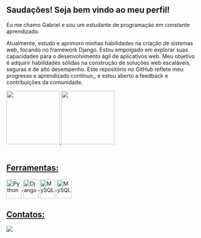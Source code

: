 ## Saudações! Seja bem vindo ao meu perfil! 
Eu me chamo Gabriel e sou um estudante de programação em constante aprendizado.


Atualmente, estudo e aprimoro minhas habilidades na criação de sistemas web, focando no framework Django. Estou empolgado em explorar suas capacidades para o desenvolvimento ágil de aplicativos web. Meu objetivo é adquirir habilidades sólidas na construção de soluções web escaláveis, seguras e de alto desempenho. Este repositório no GitHub reflete meu progresso e aprendizado contínuo,, e estou aberto a feedback e contribuições da comunidade.


<div>
  <a href="https://github.com/GabrielGuedesSilva">
  <img height="140em" src="https://github-readme-stats.vercel.app/api?username=GabrielGuedesSilva&sh60ow_icons=true&theme=gotham&include_all_commits=true&count_private=true"/>
  <img height="140em" widht = "100" src="https://github-readme-stats.vercel.app/api/top-langs/?username=GabrielGuedesSilva&layout=compact&langs_count=16&theme=gotham"/>
</div>
    
<div style="display: inline_block"><br>
  <h2>Ferramentas:</h2>
  <img align="center" alt="Python" height="50" width="40" src="https://cdn.jsdelivr.net/gh/devicons/devicon/icons/python/python-original.svg" />                 
  <img align="center" alt="Django" height="50" width="40" src="https://cdn.jsdelivr.net/gh/devicons/devicon/icons/django/django-plain.svg" />
  <img align="center" alt="MySQL" height="50" width="40"  src="https://cdn.jsdelivr.net/gh/devicons/devicon/icons/mysql/mysql-original.svg" />
  <img align="center" alt="MySQL" height="50" width="40"  src="https://cdn.jsdelivr.net/gh/devicons/devicon/icons/git/git-original.svg" />
</div>


<div> 
  <h2>Contatos:</h2>
  <a href="https://www.linkedin.com/in/gabriel-guedes-barros-da-silva-3587a5219/" target="_blank"><img src="https://img.shields.io/badge/-LinkedIn-%230077B5?style=for-the-badge&logo=linkedin&logoColor=white" target="_blank"></a>
</div>
